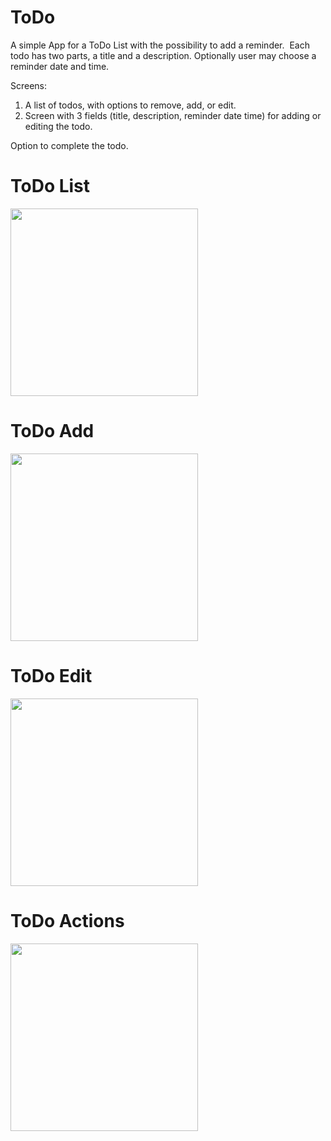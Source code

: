 # ToDo

A simple App for a ToDo List with the possibility to add a reminder. 
Each todo has two parts, a title and a description. Optionally user may choose a reminder date and time.

Screens:
1. A list of todos, with options to remove, add, or edit. 
2. Screen with 3 fields (title, description, reminder date time) for adding or editing the todo.

Option to complete the todo.


# ToDo List
<div background-color="red">
<img src="https://user-images.githubusercontent.com/42260005/45251053-76b98400-b35d-11e8-8ec6-765054ca5427.PNG" width="300px"/>
</div>

# ToDo Add
<img src="https://user-images.githubusercontent.com/42260005/45251063-a36d9b80-b35d-11e8-9b5e-60b9ef670048.PNG" width="300px"/>

# ToDo Edit
<img src="https://user-images.githubusercontent.com/42260005/45251071-b97b5c00-b35d-11e8-9a8f-6cc98d6b63bf.PNG" width="300px"/>

# ToDo Actions
<img src="https://user-images.githubusercontent.com/42260005/45251080-d2840d00-b35d-11e8-9422-0cafe41befd9.PNG" width="300px">
